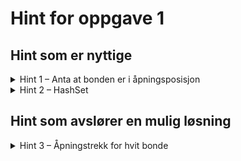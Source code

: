 # Hint for oppgave 1

## Hint som er nyttige

<details>
<summary>Hint 1 – Anta at bonden er i åpningsposisjon</summary>

Hvit bonde er i åpningsposisjon når `y = 1`. Hva er da `y`-verdien til de to gyldige åpningstrekkene?

</details>

<details>
<summary>Hint 2 – HashSet</summary>

`Pawn::get_moves()` returnerer et `HashSet`. Intensjonen bak `HashSet` er en mengde som kan holde verdier av samme 
type, hvor rekkefølge ikke har betydning.

Du kan opprette et nytt `HashSet` slik, og sette inn verdier:
```rust
let empty_hash_set = HashSet::new()
empty_hash_set.insert((0, 0))
```

eller opprette et `HashSet` direkte fra verdier:
```rust
let filled_hash_set = HashSet::from_iter([(0, 0), (0, 1)])
```

</details>

## Hint som avslører en mulig løsning

<details>
<summary>Hint 3 – Åpningstrekk for hvit bonde</summary>

Bonden blir hindret fra å gå fremover hvis det står en annen brikke direkte foran, uansett hvordan farge den brikken
har. Vi kan bruke dette og `match` til å lage en enkel algoritme for å finne gyldige trekk.

Her følger en enkel kode for å finne bondens vanlige trekk (for å gå fremover, ikke for å slå andre brikker):

```rust
let (x, _) = self.position;
HashSet::from_iter([(x, 2), (x, 3)])
```

</details>